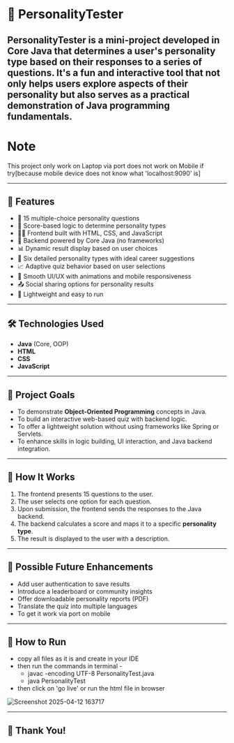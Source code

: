 # 🧠 PersonalityTester

**PersonalityTester** is a mini-project developed in **Core Java** that determines a user's personality type based on their responses to a series of questions. 
It's a fun and interactive tool that not only helps users explore aspects of their personality but also serves as a practical demonstration of Java programming fundamentals.
---

# Note

This project only work on Laptop via port does not work on Mobile if try[because mobile device does not know what 'localhost:9090' is]

---

## 🚀 Features

- 🎯 15 multiple-choice personality questions
- 🧩 Score-based logic to determine personality types
- 🧑‍💻 Frontend built with HTML, CSS, and JavaScript
- 🔄 Backend powered by Core Java (no frameworks)
- 📊 Dynamic result display based on user choices
- 🧠 Six detailed personality types with ideal career suggestions
- 📈 Adaptive quiz behavior based on user selections
- 🎨 Smooth UI/UX with animations and mobile responsiveness
- 📤 Social sharing options for personality results
- 🎉 Lightweight and easy to run
---

## 🛠️ Technologies Used

- **Java** (Core, OOP)
- **HTML**
- **CSS**
- **JavaScript**
---

## 🎯 Project Goals

- To demonstrate **Object-Oriented Programming** concepts in Java.
- To build an interactive web-based quiz with backend logic.
- To offer a lightweight solution without using frameworks like Spring or Servlets.
- To enhance skills in logic building, UI interaction, and Java backend integration.
---

## 🧩 How It Works
1. The frontend presents 15 questions to the user.
2. The user selects one option for each question.
3. Upon submission, the frontend sends the responses to the Java backend.
4. The backend calculates a score and maps it to a specific **personality type**.
5. The result is displayed to the user with a description.
---

## 🔮 Possible Future Enhancements

- Add user authentication to save results
- Introduce a leaderboard or community insights
- Offer downloadable personality reports (PDF)
- Translate the quiz into multiple languages
- To get it work via port on mobile 
---

## 🧪 How to Run
* copy all files as it is and create in your IDE
* then run the commands in terminal -
  * javac -encoding UTF-8 PersonalityTest.java
  * java PersonalityTest
* then click on 'go live' or run the html file in browser

![Screenshot 2025-04-12 163717](https://github.com/user-attachments/assets/a151a12c-9a2f-4cf4-a87b-42bb22aa08b4)

---

## 💜 Thank You!

